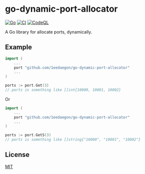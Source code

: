 # go-dynamic-port-allocator

[![Go](https://pkg.go.dev/badge/github.com/1eedaegon/go-dynamic-port-allocator.svg)](https://pkg.go.dev/github.com/1eedaegon/go-dynamic-port-allocator)
[![CI](https://github.com/1eedaegon/go-dynamic-port-allocator/actions/workflows/go.yml/badge.svg)](https://github.com/1eedaegon/go-dynamic-port-allocator/actions/workflows/go.yml)
[![CodeQL](https://github.com/1eedaegon/go-dynamic-port-allocator/actions/workflows/codeql.yml/badge.svg?branch=main)](https://github.com/1eedaegon/go-dynamic-port-allocator/actions/workflows/codeql.yml)

A Go library for allocate ports, dynamically.

## Example

```go
import (
	...
	port "github.com/1eedaegon/go-dynamic-port-allocator"
	...
)

ports := port.Get(3)
// ports is something like []int{10000, 10001, 10002}
```

Or

```go
import (
	...
	port "github.com/1eedaegon/go-dynamic-port-allocator"
	...
)

ports := port.GetS(3)
// ports is something like []string{"10000", "10001", "10002"}
```

## License

[MIT](LICENSE)
